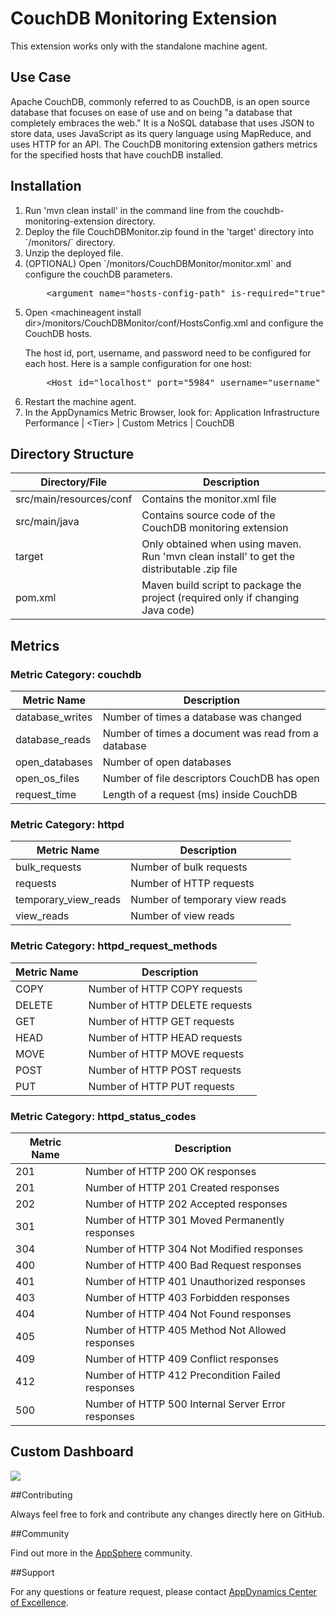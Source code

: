 CouchDB Monitoring Extension
============================
This extension works only with the standalone machine agent.


## Use Case

Apache CouchDB, commonly referred to as CouchDB, is an open source database that focuses on ease of use and on being "a database that completely embraces the web." It is a NoSQL database that uses JSON to store data, uses JavaScript as its query language using MapReduce, and uses HTTP for an API. The CouchDB monitoring extension gathers metrics for the specified hosts that have couchDB installed. 

## Installation
<ol>
	<li>Run 'mvn clean install' in the command line from the couchdb-monitoring-extension directory.
	</li>
	<li>Deploy the file CouchDBMonitor.zip found in the 'target' directory into `<MACHINE_AGENT_HOME>/monitors/` directory.
	</li>
	<li>Unzip the deployed file.
	</li>
	<li> (OPTIONAL) Open `<MACHINE_AGENT_HOME>/monitors/CouchDBMonitor/monitor.xml` and configure the couchDB parameters.
<p></p>
<pre>
	&lt;argument name="hosts-config-path" is-required="true" default-value="monitors/CouchDBMonitor/conf/HostsConfig.xml" /&gt;          
</pre>
	</li>	
	<li>Open &lt;machineagent install dir&gt;/monitors/CouchDBMonitor/conf/HostsConfig.xml and configure the CouchDB hosts.
<p>The host id, port, username, and password need to be configured for each host. Here is a sample configuration for one host: </p>
<pre>
	&lt;Host id="localhost" port="5984" username="username" password="password"/&gt;          
</pre>
	</li>	
	<li> Restart the machine agent.
	</li>
	<li>In the AppDynamics Metric Browser, look for: Application Infrastructure Performance | &lt;Tier&gt; | Custom Metrics | CouchDB
	</li>
</ol>

## Directory Structure

| Directory/File | Description |
|----------------|-------------|
|src/main/resources/conf            | Contains the monitor.xml file|
|src/main/java             | Contains source code of the CouchDB monitoring extension |
|target            | Only obtained when using maven. Run 'mvn clean install' to get the distributable .zip file |
|pom.xml       | Maven build script to package the project (required only if changing Java code) |

## Metrics

### Metric Category: couchdb

|Metric Name           | Description     |
|----------------------|-----------------|
|database_writes       | Number of times a database was changed |
|database_reads        | Number of times a document was read from a database |
|open_databases        | Number of open databases |
|open_os_files         | Number of file descriptors CouchDB has open |
|request_time          | Length of a request (ms) inside CouchDB |

### Metric Category: httpd

|Metric Name           | Description     |
|----------------------|-----------------|
|bulk_requests         | Number of bulk requests |
|requests              | Number of HTTP requests |
|temporary_view_reads  | Number of temporary view reads |
|view_reads            | Number of view reads |

### Metric Category: httpd_request_methods

|Metric Name           | Description     |
|----------------------|-----------------|
|COPY       		   | Number of HTTP COPY requests |
|DELETE                | Number of HTTP DELETE requests |
|GET                   | Number of HTTP GET requests |
|HEAD                  | Number of HTTP HEAD requests |
|MOVE                  | Number of HTTP MOVE requests |
|POST                  | Number of HTTP POST requests |
|PUT                   | Number of HTTP PUT requests |

### Metric Category: httpd_status_codes

|Metric Name           | Description     |
|----------------------|-----------------|
|201       			   | Number of HTTP 200 OK responses |
|201        		   | Number of HTTP 201 Created responses |
|202        		   | Number of HTTP 202 Accepted responses |
|301         		   | Number of HTTP 301 Moved Permanently responses |
|304          		   | Number of HTTP 304 Not Modified responses |
|400         		   | Number of HTTP 400 Bad Request responses |
|401                   | Number of HTTP 401 Unauthorized responses|
|403  				   | Number of HTTP 403 Forbidden responses |
|404            	   | Number of HTTP 404 Not Found responses |
|405       		   	   | Number of HTTP 405 Method Not Allowed responses |
|409                   | Number of HTTP 409 Conflict responses |
|412                   | Number of HTTP 412 Precondition Failed responses |
|500                   | Number of  HTTP 500 Internal Server Error responses |


## Custom Dashboard

![](https://raw.github.com/Appdynamics/couchdb-monitoring-extension/master/CouchDB%20Dashboard.png)

##Contributing

Always feel free to fork and contribute any changes directly here on GitHub.

##Community

Find out more in the [AppSphere](http://appsphere.appdynamics.com/t5/eXchange/CouchDB-Monitoring-Extension/idi-p/5537) community.

##Support

For any questions or feature request, please contact [AppDynamics Center of Excellence](mailto:ace-request@appdynamics.com).

